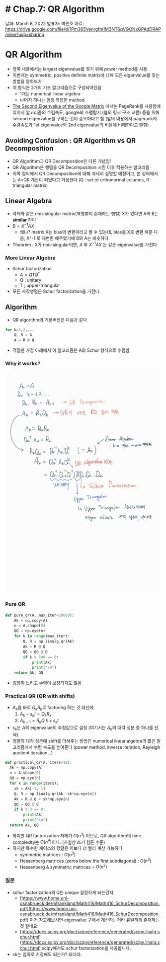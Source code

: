 # # Chap.7: QR Algorithm

날짜: March 8, 2022
발표자: 박민호
자료: https://drive.google.com/file/d/1Pm365Venrgfm1M3NT6qVGONxGPAdDRAP/view?usp=sharing

# QR Algorithm

- 앞쪽 내용에서는 largest eigenvalue를 찾기 위해 power method를 사용
- 이번에는 symmetric, positive definite matrix에 대해 모든 eigenvalue를 찾는 방법을 알아보자
- 이 방식은 2개의 기초 알고리즘으로 구성되어있음
    - 1개는 numerical linear algebra
    - 나머지 하나는 엄청 복잡한 method
- [The Second Eigenvalue of the Google Matrix](https://nlp.stanford.edu/pubs/secondeigenvalue.pdf) 에서는 PageRank를 사용함에 있어서 알고리즘의 수렴속도, google의 스팸탐지 (웹의 링크 구조 교란) 등을 위해 second eigenvalue를 구하는 것이 중요하다고 함 (앞의 내용에서 pagerank의 수렴속도가 1st eigenvalue와 2nd eigenvalue의 비율에 비례한다고 말함)

## Avoiding Confusion : QR Algorithm vs QR Decomposition

- QR Algorithm과 QR Decomposition은 다른 개념임!
- QR Algorithm은 행렬을 QR Decomposition 시킨 이후 적용하는 알고리즘
- 뒤쪽 강의에서 QR Decomposition에 대해 자세히 설명할 예정이고, 본 강의에서는 A=QR 계산이 되었다고 가정한다 (Q : set of orthonormal columns, R : triangular matrix)

## Linear Algebra

- 아래와 같은 non-singular matrix(역행렬이 존재하는 행렬) X가 있다면 A와 B는 **similar** 하다
- $B = X^{-1}AX$
    - 왜냐? matrix X는 bias의 변환이라고 볼 수 있는데, bias를 X로 변환 해준 다음, X^-1 로 재변환 해주었기에 B와 A는 비슷하다
- Theorem : X가 non-singular이면, $A$ 와 $X^{-1}AX$ 는 같은 eigenvalue를 가진다

### More Linear Algebra

- Schur factorization
    - $A=QTQ^*$
    - Q : unitary
    - T ; upper-triangular
- 모든 사각행렬은 Schur factorization을 가진다.

## Algorithm

- QR algorithm의 기본버전은 다음과 같다

```python
for k=1,2,...
	Q, R = A
	A = R @ Q
```

- 적절한 가정 아래에서 이 알고리즘은 A의 Schur 형식으로 수렴함

### Why it works?

![KakaoTalk_20220308_003502292.jpg](asset/KakaoTalk_20220308_003502292.jpg)

### Pure QR

```python
def pure_qr(A, max_iter=50000):
    Ak = np.copy(A)
    n = A.shape[0]
    QQ = np.eye(n)
    for k in range(max_iter):
        Q, R = np.linalg.qr(Ak)
        Ak = R @ Q
        QQ = QQ @ Q
        if k % 100 == 0:
            print(Ak)
            print("\n")
    return Ak, QQ
```

- 굉장히 느리고 수렴이 보장되지도 않음

### Practical QR (QR with shifts)

- $A_k$를 바로 $Q_kR_k$로 factoring 하는 것 대신에
    1. $A_k - s_kI = Q_kR_k$
    2. $A_{k+1}=R_kQ_,k + s_kI$
- $s_k$는 $A$의 eigenvalue의 추정값으로 설정 (여기서는 $A_k$의 대각 성분 중 하나를 선택)
- 행렬의 대각 성분에 shift를 더해주는 방법은 numerical linear algebra의 많은 알고리즘에서 수렴 속도를 높여준다 (power method, inverse iteration, Rayleigh quotient iteration...)

```python
def practical_qr(A, iters=10):
  Ak = np.copy(A)
  n = A.shape[0]
  QQ = np.eye(n)
  for k in range(iters):
    sk = Ak[-1,-1]
    Q, R = np.linalg.qr(Ak- sk*np.eye(n))
    Ak = R @ Q + sk*np.eye(n)
    QQ = QQ @ Q
    if k % 3 == 0:
        print(Ak)
        print("\n")
  return Ak, QQ
```

- 하지만 QR factorization 자체가 $O(n^3)$ 이므로, QR algorithm의 time complexity는 $O(n^4)$이다. (사실상 쓰기 힘든 수준)
- 하지만 특수한 케이스의 행렬은 이보다 더 빨리 계산 가능하다
    - symmetric matrices : $O(n^3)$
    - Hessenberg matrices (zeros below the first subdiagonal) : $O(n^3)$
    - Hessenberg & symmetric matrices = $O(n^2)$
    

### 질문

- schur factorization의 Q는 unique 결정하게 되는건지
    - [https://www.home.uni-osnabrueck.de/mfrankland/Math416/Math416_SchurDecomposition.pdf](https://www.home.uni-osnabrueck.de/mfrankland/Math416/Math416_SchurDecomposition.pdf) 이거 참고해보시면 eigenvalue 구해서 계산하는거라 유일하게 존재하는 것 같네요
    - [https://docs.scipy.org/doc/scipy/reference/generated/scipy.linalg.schur.html](https://docs.scipy.org/doc/scipy/reference/generated/scipy.linalg.schur.html) scipy에서도 schur factorization을 제공합니다.
- sk는 임의로 저장해도 되는가? 되더라.